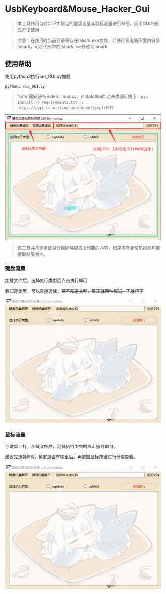 # UsbKeyboard&Mouse_Hacker_Gui

> 本工具作用为对CTF中常见的键盘流量与鼠标流量进行解密，采用GUI的形式方便使用

> 注意：在使用时当前目录需存在tshark.exe文件，若使用者电脑环境内自带tshark，可将代码中的tshark.exe修改为tshark



## 使用帮助

使用python3执行run_GUI.py加载

```shell
python3 run_GUI.py
```



> Note:需安装PySide6、numpy、matplotlib库
> 若未换源可使用　`pip install -r requirements.txt -i  https://pypi.tuna.tsinghua.edu.cn/simple执行`

![image-20230630130402882](README.assets/image-20230630130402882.png)

> 该工具并不能保证百分百能够提取出想要的内容，如果不符合常见规则可能提取结果为空。



### 键盘流量

加载文件后，选择执行类型后点击执行即可

若知道类型，可以直接选择，~~若不知道类型，反正就两种都试一下就行了~~

![keyborad](README.assets/keyborad.gif)



### 鼠标流量

与键盘一样，加载文件后，选择执行类型后点击执行即可。

建议先选择`所有`，确定是否有输出后，再按照鼠标按键进行分类查看。

![mouse](README.assets/mouse.gif)

